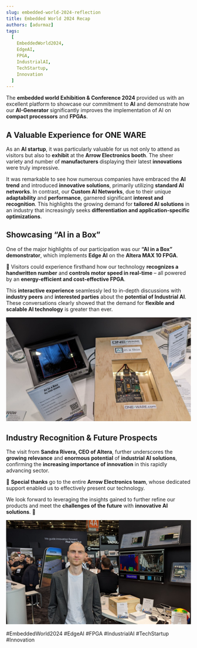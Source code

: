 ```yaml
---
slug: embedded-world-2024-reflection
title: Embedded World 2024 Recap
authors: [adurmaz]
tags:
  [
    EmbeddedWorld2024,
    EdgeAI,
    FPGA,
    IndustrialAI,
    TechStartup,
    Innovation
  ]
---
```


The **embedded world Exhibition & Conference 2024** provided us with an excellent platform to showcase our commitment to **AI** and demonstrate how our **AI-Generator** significantly improves the implementation of AI on **compact processors** and **FPGAs**.  

<!-- truncate -->

## A Valuable Experience for ONE WARE  

As an **AI startup**, it was particularly valuable for us not only to attend as visitors but also to **exhibit** at the **Arrow Electronics booth**. The sheer variety and number of **manufacturers** displaying their latest **innovations** were truly impressive.  

It was remarkable to see how numerous companies have embraced the **AI trend** and introduced **innovative solutions**, primarily utilizing **standard AI networks**. In contrast, our **Custom AI Networks**, due to their unique **adaptability** and **performance**, garnered significant **interest and recognition**. This highlights the growing demand for **tailored AI solutions** in an industry that increasingly seeks **differentiation and application-specific optimizations**.  

## Showcasing “AI in a Box”  

One of the major highlights of our participation was our **“AI in a Box” demonstrator**, which implements **Edge AI** on the **Altera MAX 10 FPGA**.  

👀 Visitors could experience firsthand how our technology **recognizes a handwritten number** and **controls motor speed in real-time** – all powered by an **energy-efficient and cost-effective FPGA**.  

This **interactive experience** seamlessly led to in-depth discussions with **industry peers** and **interested parties** about the **potential of Industrial AI**. These conversations clearly showed that the demand for **flexible and scalable AI technology** is greater than ever.  

![Embedded World 2024](img/1713450030882.jpeg)

## Industry Recognition & Future Prospects  

The visit from **Sandra Rivera, CEO of Altera**, further underscores the **growing relevance** and **enormous potential** of **industrial AI solutions**, confirming the **increasing importance of innovation** in this rapidly advancing sector.  

🎯 **Special thanks** go to the entire **Arrow Electronics team**, whose dedicated support enabled us to effectively present our technology.  

We look forward to leveraging the insights gained to further refine our products and meet the **challenges of the future** with **innovative AI solutions**. 🚀  

![Embedded World 2024](img/1713450031360.jpeg)

#EmbeddedWorld2024 #EdgeAI #FPGA #IndustrialAI #TechStartup #Innovation  
